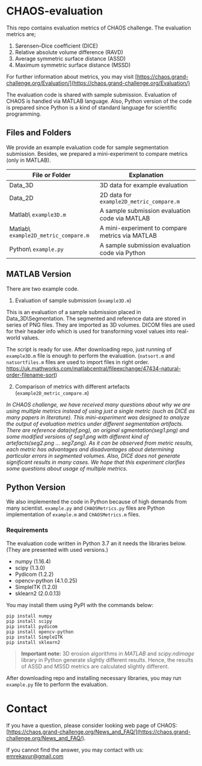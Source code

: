 
# CHAOS-evaluation
This repo contains evaluation metrics of CHAOS challenge. The evaluation metrics are; 

 1. Sørensen–Dice coefficient (DICE) 
 2. Relative absolute volume difference (RAVD)
 3. Average symmetric surface distance (ASSD)
 4. Maximum symmetric surface distance (MSSD)

For further information about metrics, you may visit [https://chaos.grand-challenge.org/Evaluation/](https://chaos.grand-challenge.org/Evaluation/)

The evaluation code is shared with sample submission. Evaluation of CHAOS is handled via MATLAB language. Also, Python version of the code is prepared since Python is a kind of standard language for scientific programming.

## Files and Folders
We provide an example evaluation code for sample segmentation submission. Besides, we prepared a mini-experiment to compare metrics (only in MATLAB).

|File or Folder                    |Explanation
|----------------|-------------------------|
|Data_3D |3D data for example evaluation|
|Data_2D |2D data for `example2D_metric_compare.m`     |
|Matlab\ `example3D.m`  |A sample submission evaluation code via MATLAB|
|Matlab\ `example2D_metric_compare.m`  |A mini-experiment to compare metrics via MATLAB|
|Python\ `example.py`  |A sample submission evaluation code via Python|

## MATLAB Version
There are two example code.

1) Evaluation of sample submission (`example3D.m`)

This is an evaluation of a sample submission placed in Data_3D\Segmentation. The segmented and reference data are stored in series of PNG files. They are imported as 3D volumes. DICOM files are used for their header info which is used for transforming voxel values into real-world values. 

The script is ready for use. After downloading repo, just running of `example3D.m` file is enough to perform the evaluation. (`natsort.m` and `natsortfiles.m` files are used to import files in right order. https://uk.mathworks.com/matlabcentral/fileexchange/47434-natural-order-filename-sort)

2) Comparison of metrics with different artefacts (`example2D_metric_compare.m`)

*In CHAOS challenge, we have received many questions about why we are using multiple metrics instead of using just a single metric (such as DICE as many papers in literature). This mini-experiment was designed to analyze the output of evaluation metrics under different segmentation artifacts. There are reference data(ref.png), an original sgmentation(seg1.png) and some modified versions of seg1.png with different kind of artefacts(seg2.png ... seg7.png). As it can be observed from metric results, each metric has advantages and disadvantages about determining particular errors in segmented volumes. Also, DICE does not generate significant results in many cases. We hope that this experiment clarifies some questions about usage of multiple metrics.*

## Python Version
We also implemented the code in Python because of high demands from many scientist. `example.py` and `CHAOSMetrics.py` files are Python implementation of `example.m` and `CHAOSMetrics.m` files.

### Requirements
The evaluation code written in Python 3.7 an it needs the libraries below. (They are presented with used versions.)

 - numpy (1.16.4)
 - scipy (1.3.0)
 - Pydicom (1.2.2)
 - opencv-python (4.1.0.25)
 - SimpleITK (1.2.0)
 - sklearn2 (2.0.0.13)

You may install them using PyPI with the commands below:

    pip install numpy
    pip install scipy
    pip install pydicom
    pip install opencv-python
    pip install SimpleITK
    pip install sklearn2

> **Important note:** 3D erosion algorithms in *MATLAB* and *scipy.ndimage* library in Python generate slightly different results. Hence, the results of ASSD and MSSD metrics are calculated slightly different.

After downloading repo and installing necessary libraries, you may run `example.py` file to perform the evaluation.

# Contact
If you have a question, please consider looking web page of CHAOS:  [https://chaos.grand-challenge.org/News_and_FAQ/](https://chaos.grand-challenge.org/News_and_FAQ/). 

If you cannot find the answer, you may contact with us: emrekavur@gmail.com


